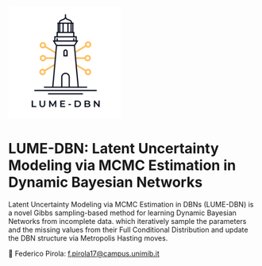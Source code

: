 <img src="https://github.com/federicopirola/LUME-DBN/blob/main/LUME-DBN.svg" alt="LUME-DBN logo" width="227" height="227"/>
<h1>LUME-DBN: Latent Uncertainty Modeling via MCMC Estimation in Dynamic Bayesian Networks</h1>
<p>Latent Uncertainty Modeling via MCMC Estimation in DBNs (LUME-DBN) is a novel Gibbs sampling-based method for learning Dynamic Bayesian Networks from incomplete data. which iteratively sample the parameters and the missing values from their Full Conditional Distribution and update the DBN structure via Metropolis Hasting moves.</p>

📧 Federico Pirola: [f.pirola17@campus.unimib.it](mailto:f.pirola17@campus.unimib.it)
